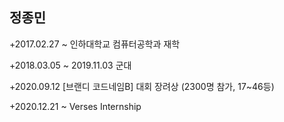 ## 정종민

+2017.02.27 ~ 인하대학교 컴퓨터공학과 재학

+2018.03.05 ~ 2019.11.03 군대

+2020.09.12 [브랜디 코드네임B] 대회 장려상 (2300명 참가, 17~46등)

+2020.12.21 ~ Verses Internship
